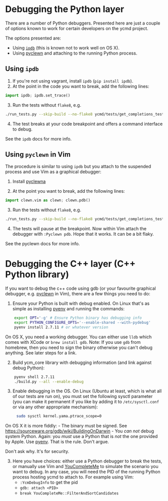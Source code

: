# Debugging the Python layer

There are a number of Python debuggers. Presented here are just a couple of
options known to work for certain developers on the ycmd project.

The options presented are:

- Using [`ipdb`][ipdb] (this is known not to work well on OS X).
- Using [pyclewn][] and attaching to the running Python process.

## Using `ipdb`

1. If you're not using vagrant, install `ipdb` (`pip install ipdb`).
2. At the point in the code you want to break, add the following lines:

```python
import ipdb; ipdb.set_trace()
```

3. Run the tests without `flake8`, e.g.

```sh
./run_tests.py --skip-build --no-flake8 ycmd/tests/get_completions_test.py
```

4. The test breaks at your code breakpoint and offers a command interface to
   debug.

See the `ipdb` docs for more info.

## Using `pyclewn` in Vim

The procedure is similar to using `ipdb` but you attach to the suspended process
and use Vim as a graphical debugger:

1. Install [pyclewna][pyclewn-install]

2. At the point you want to break, add the following lines:

```python
import clewn.vim as clewn; clewn.pdb()
```

3. Run the tests without `flake8`, e.g.

```sh
./run_tests.py --skip-build --no-flake8 ycmd/tests/get_completions_test.py
```

4. The tests will pause at the breakpoint. Now within Vim attach the debugger
   with `:Pyclewn pdb`. Hope that it works. It can be a bit flaky.

See the pyclewn docs for more info.

# Debugging the C++ layer (C++ Python library)

If you want to debug the c++ code using gdb (or your favourite graphical
debugger, e.g. [pyclewn][] in Vim), there are a few things you need to do:

1. Ensure your Python is built with debug enabled. On Linux that's as simple as
   installing [pyenv][] and running the commands:

```sh
    export OPT='-g' # Ensure Python binary has debugging info
    export PYTHON_CONFIGURE_OPTS='--enable-shared --with-pydebug'
    pyenv install 2.7.11 # or whatever version
```

   On OS X, you need a working debugger. You can either use `lldb`
   which comes with XCode or `brew install gdb`. Note: If you use `gdb` from
   homebrew, then you need to sign the binary otherwise you can't debug
   anything. See later steps for a link.

2. Build ycm_core library with debugging information (and link against debug
   Python):

```sh
    pyenv shell 2.7.11
    ./build.py --all --enable-debug
```

3. Enable debugging in the OS. On Linux (Ubuntu at least, which is what all of
   our tests are run on), you must set the following sysctl parameter (you can
   make it permanent if you like by adding it to `/etc/sysctl.conf` or via any
   other appropriate mechanism):

```sh
     sudo sysctl kernel.yama.ptrace_scope=0
```

   On OS X it is more fiddly:
     - The binary must be signed. See
       https://sourceware.org/gdb/wiki/BuildingOnDarwin
     - You *can not* debug system Python. Again: you *must* use a Python that is
       *not* the one provided by Apple. Use [pyenv][]. That is the rule.
       Don't argue.

  Don't ask why. It's for security.

3. Here you have choices: either use a Python debugger to break the tests, or
   manually use Vim and [YouCompleteMe][] to simulate the scenario you want to
   debug. In any case, you will need the PID of the running Python process
   hosting ycmd to attach to. For example using Vim:
   - `:YcmDebugInfo` to get the pid
   - `gdb: attach <PID>`
   - `break YouCompleteMe::FilterAndSortCandidates`

[YouCompleteMe]: https://github.com/Valloric/YouCompleteMe
[pyenv]: https://github.com/pyenv/pyenv
[pyclewn]: http://pyclewn.sourceforge.net
[pyclewn-install]: https://sourceforge.net/p/pyclewn/pyclewn/ci/default/tree/INSTALL
[ipdb]: https://pypi.python.org/pypi/ipdb
